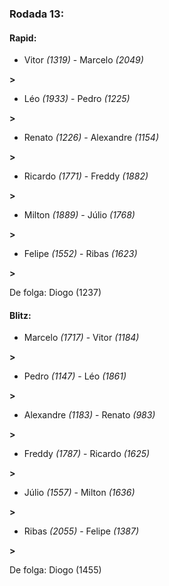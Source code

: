 ### Rodada 13:

#### Rapid:

* Vitor *(1319)*     -     Marcelo *(2049)*

 **>** 
* Léo *(1933)*     -     Pedro *(1225)*

 **>** 
* Renato *(1226)*     -     Alexandre *(1154)*

 **>** 
* Ricardo *(1771)*     -     Freddy *(1882)*

 **>** 
* Milton *(1889)*     -     Júlio *(1768)*

 **>** 
* Felipe *(1552)*     -     Ribas *(1623)*

 **>** 

De folga: Diogo (1237)

#### Blitz:

* Marcelo *(1717)*     -     Vitor *(1184)*

 **>** 
* Pedro *(1147)*     -     Léo *(1861)*

 **>** 
* Alexandre *(1183)*     -     Renato *(983)*

 **>** 
* Freddy *(1787)*     -     Ricardo *(1625)*

 **>** 
* Júlio *(1557)*     -     Milton *(1636)*

 **>** 
* Ribas *(2055)*     -     Felipe *(1387)*

 **>** 

De folga: Diogo (1455)

